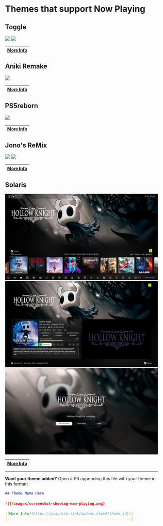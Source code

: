 # Themes that support Now Playing

## Toggle

![](https://github.com/jonosellier/toggle-theme-playnite/raw/main/screenshots/game-details-running.png)
![](https://github.com/jonosellier/toggle-theme-playnite/raw/main/screenshots/home-now-playing.png)

|[More Info](https://playnite.link/addons.html#Toggle_28b7d2c0-105b-4632-8dca-d11348bd61d2)|
|---|

## Aniki Remake

![](images/aniki-remake.png)

|[More Info](https://playnite.link/addons.html#Aniki_ReMake_bb8728bd-ac83-4324-88b1-ee5c586527d1)|
|---|

## PS5reborn

![](images/ps5reborn.png)

[More Info](https://playnite.link/addons.html#PS5reborn_saVantCZ)|
|---| 

## Jono's ReMix

![](https://raw.githubusercontent.com/jonosellier/ReMiX_jonosellier/refs/heads/main/images/img3.png)
![](https://raw.githubusercontent.com/jonosellier/ReMiX_jonosellier/refs/heads/main/images/img4.png)

|[More Info](https://playnite.link/addons.html#ReMiX_jonosellier)|
|----------------------------------------------------------------| 

## Solaris

![](images/solaris01.png)
![](images/solaris02.png)
![](images/solaris03.png)

|[More Info](https://playnite.link/addons.html#Solaris_b6e50d04-24ae-4ecd-bd3a-080367930992)|
|----------------------------------------------------------------| 

---
**Want your theme added?** Open a PR appending this file with your theme in this format:

```md
## Theme Name Here

![](images/screenshot-showing-now-playing.png)

|[More Info](https://playnite.link/addons.html#{theme_id})|
|---------------------------------------------------------| 
```

